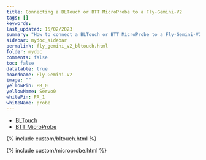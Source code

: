 ```yaml
---
title: Connecting a BLTouch or BTT MicroProbe to a Fly-Gemini-V2
tags: []
keywords: 
last_updated: 15/02/2023
summary: "How to connect a BLTouch or BTT MicroProbe to a Fly-Gemini-V2"
sidebar: mydoc_sidebar
permalink: fly_gemini_v2_bltouch.html
folder: mydoc
comments: false
toc: false
datatable: true
boardname: Fly-Gemini-V2
image: ""
yellowPin: PB_0
yellowName: Servo0
whitePin: PA_1
whiteName: probe
---
```


<ul id="profileTabs" class="nav nav-tabs">
  <li class="active"><a class="noCrossRef" href="#bltouch" data-toggle="tab">BLTouch</a></li>  
	<li><a class="noCrossRef" href="#micro" data-toggle="tab">BTT MicroProbe</a></li>
</ul>
  <div class="tab-content">
<div role="tabpanel" class="tab-pane active" id="bltouch" markdown="1">

{% include custom/bltouch.html %}

</div>

<div role="tabpanel" class="tab-pane" id="micro" markdown="1">

{% include custom/microprobe.html %}

</div>

</div>
